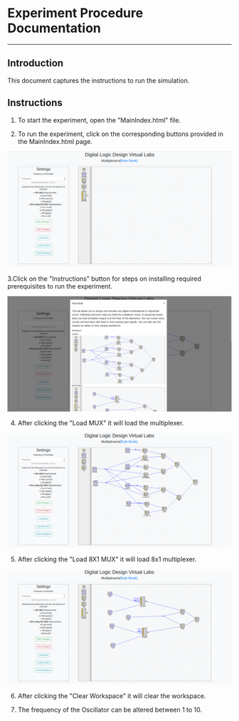 # Experiment Procedure Documentation
---
## Introduction
This document captures the instructions to run the simulation.

## Instructions
1. To start the experiment, open the "MainIndex.html" file.

2. To run the experiment, click on the corresponding buttons provided in the MainIndex.html page.

![](Images/Index.png)

3.Click on the "Instructions" button for steps on installing required prerequisites to run the experiment.

![](Images/Rules.png)

4. After clicking the "Load MUX" it will load the multiplexer.

![](Images/MUX.png)

5. After clicking the "Load 8X1 MUX" it will load 8x1 multiplexer.

![](Images/8x1.png)

6. After clicking the "Clear Workspace" it will clear the workspace.

7. The frequency of the Oscillator can be altered between 1 to 10.




